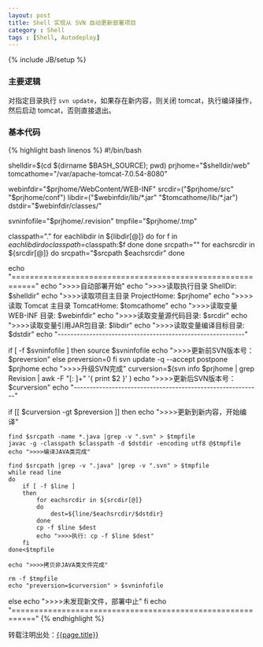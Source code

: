```yaml
---
layout: post
title: Shell 实现从 SVN 自动更新部署项目
category : Shell
tags : [Shell, Autodeploy]
---
```

{% include JB/setup %}

### 主要逻辑 ###
对指定目录执行 `svn update`，如果存在新内容，则关闭 tomcat，执行编译操作，然后启动 tomcat，否则直接退出。

### 基本代码 ###
{% highlight bash linenos %}
#!/bin/bash
 
shelldir=$(cd $(dirname $BASH_SOURCE); pwd)
prjhome="$shelldir/web"
tomcathome="/var/apache-tomcat-7.0.54-8080"

webinfdir="$prjhome/WebContent/WEB-INF"
srcdir=("$prjhome/src" "$prjhome/conf")
libdir=("$webinfdir/lib/*.jar" "$tomcathome/lib/*.jar")
dstdir="$webinfdir/classes/"

svninfofile="$prjhome/.revision"
tmpfile="$prjhome/.tmp"

classpath="."
for eachlibdir in ${libdir[@]}
do 
    for f in $eachlibdir
    do
        classpath=$classpath:$f
    done
done
srcpath=""
for eachsrcdir in ${srcdir[@]}
do 
    srcpath="$srcpath $eachsrcdir"
done

echo "==========================================================="
echo ">>>>自动部署开始"
echo ">>>>读取执行目录 ShellDir: $shelldir"
echo ">>>>读取项目主目录 ProjectHome: $prjhome"
echo ">>>>读取 Tomcat 主目录 TomcatHome: $tomcathome"
echo ">>>>读取变量 WEB-INF 目录: $webinfdir"
echo ">>>>读取变量源代码目录: $srcdir"
echo ">>>>读取变量引用JAR包目录: $libdir"
echo ">>>>读取变量编译目标目录: $dstdir"
echo "-----------------------------------------------------------"

if [ -f $svninfofile ]
then
    source $svninfofile
    echo ">>>>更新前SVN版本号：$preversion"
else
    preversion=0
fi
svn update -q --accept postpone $prjhome
echo ">>>>升级SVN完成"
curversion=$(svn info $prjhome | grep Revision | awk -F "[: ]+" '{ print $2 }' )
echo ">>>>更新后SVN版本号：$curversion"
echo "-----------------------------------------------------------"

if [[ $curversion -gt $preversion ]]
then
    echo ">>>>更新到新内容，开始编译"

    find $srcpath -name *.java |grep -v ".svn" > $tmpfile
    javac -g -classpath $classpath -d $dstdir -encoding utf8 @$tmpfile
    echo ">>>>编译JAVA类完成"
 
    find $srcpath |grep -v ".java" |grep -v ".svn" > $tmpfile
    while read line 
    do 
        if [ -f $line ]
        then
            for eachsrcdir in ${srcdir[@]}
            do
                dest=${line/$eachsrcdir/$dstdir}
            done
            cp -f $line $dest
            echo ">>>>执行: cp -f $line $dest"
        fi
    done<$tmpfile

    echo ">>>>拷贝非JAVA类文件完成"
    
    rm -f $tmpfile
    echo "preversion=$curversion" > $svninfofile
else
    echo ">>>>未发现新文件，部署中止"
fi
echo "==========================================================="
{% endhighlight %}


转载注明出处：[{{page.title}}]({{permalink}})